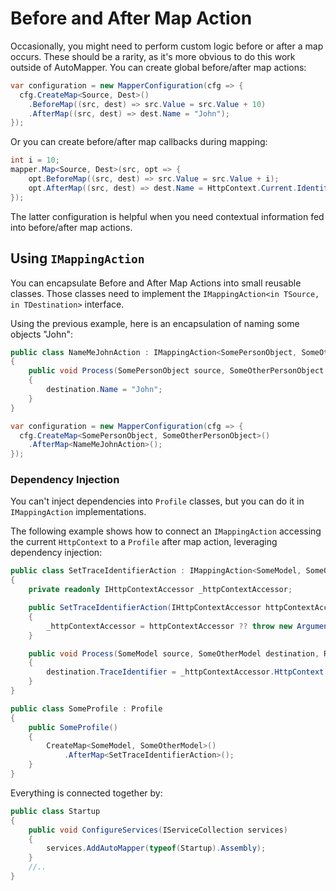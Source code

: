 # Before and After Map Action

Occasionally, you might need to perform custom logic before or after a map occurs. These should be a rarity, as it's
more obvious to do this work outside of AutoMapper. You can create global before/after map actions:

```c#
var configuration = new MapperConfiguration(cfg => {
  cfg.CreateMap<Source, Dest>()
    .BeforeMap((src, dest) => src.Value = src.Value + 10)
    .AfterMap((src, dest) => dest.Name = "John");
});
```

Or you can create before/after map callbacks during mapping:

```c#
int i = 10;
mapper.Map<Source, Dest>(src, opt => {
    opt.BeforeMap((src, dest) => src.Value = src.Value + i);
    opt.AfterMap((src, dest) => dest.Name = HttpContext.Current.Identity.Name);
});
```

The latter configuration is helpful when you need contextual information fed into before/after map actions.

## Using `IMappingAction`

You can encapsulate Before and After Map Actions into small reusable classes. Those classes need to implement the
`IMappingAction<in TSource, in TDestination>` interface.

Using the previous example, here is an encapsulation of naming some objects "John":

``` csharp
public class NameMeJohnAction : IMappingAction<SomePersonObject, SomeOtherPersonObject>
{
    public void Process(SomePersonObject source, SomeOtherPersonObject destination, ResolutionContext context)
    {
        destination.Name = "John";
    }
}

var configuration = new MapperConfiguration(cfg => {
  cfg.CreateMap<SomePersonObject, SomeOtherPersonObject>()
    .AfterMap<NameMeJohnAction>();
});
```

### Dependency Injection

You can't inject dependencies into `Profile` classes, but you can do it in `IMappingAction` implementations.

The following example shows how to connect an `IMappingAction` accessing the current `HttpContext` to a `Profile` after
map action, leveraging dependency injection:

``` csharp
public class SetTraceIdentifierAction : IMappingAction<SomeModel, SomeOtherModel>
{
    private readonly IHttpContextAccessor _httpContextAccessor;

    public SetTraceIdentifierAction(IHttpContextAccessor httpContextAccessor)
    {
        _httpContextAccessor = httpContextAccessor ?? throw new ArgumentNullException(nameof(httpContextAccessor));
    }

    public void Process(SomeModel source, SomeOtherModel destination, ResolutionContext context)
    {
        destination.TraceIdentifier = _httpContextAccessor.HttpContext.TraceIdentifier;
    }
}

public class SomeProfile : Profile
{
    public SomeProfile()
    {
        CreateMap<SomeModel, SomeOtherModel>()
            .AfterMap<SetTraceIdentifierAction>();
    }
}
```

Everything is connected together by:

``` csharp
public class Startup
{
    public void ConfigureServices(IServiceCollection services)
    {
        services.AddAutoMapper(typeof(Startup).Assembly);
    }
    //..
}
```